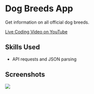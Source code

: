 # Dog Breeds App

Get information on all official dog breeds.

<a href="https://youtu.be/tC3-TtMlg9M" target="_blank">Live Coding Video on YouTube</a>

## Skills Used

* API requests and JSON parsing

## Screenshots

<img src="assets/images/screenshot.gif">
